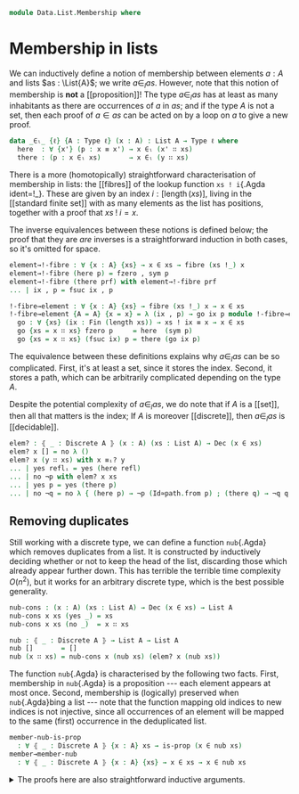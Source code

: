 <!--
```agda
open import 1Lab.Prelude

open import Data.List.Properties
open import Data.List.Base
open import Data.Dec.Base
open import Data.Fin.Base
open import Data.Sum.Base
open import Data.Id.Base
open import Data.Bool

open import Meta.Idiom
```
-->

```agda
module Data.List.Membership where
```

<!--
```agda
private variable
  ℓ ℓ' : Level
  A B : Type ℓ
  P Q : A → Type ℓ'
  x y : A
  xs ys : List A
```
-->

# Membership in lists

We can inductively define a notion of membership between elements $a :
A$ and lists $as : \List{A}$; we write $a \in_l as$. However, note that
this notion of membership is **not** a [[proposition]]! The type $a
\in_l as$ has at least as many inhabitants as there are occurrences of
$a$ in $as$; and if the type $A$ is not a set, then each proof of $a \in
as$ can be acted on by a loop on $a$ to give a new proof.

```agda
data _∈ₗ_ {ℓ} {A : Type ℓ} (x : A) : List A → Type ℓ where
  here  : ∀ {x'} (p : x ≡ x') → x ∈ₗ (x' ∷ xs)
  there : (p : x ∈ₗ xs)       → x ∈ₗ (y ∷ xs)
```

<!--
```agda
instance
  Membership-List : ∀ {ℓ} {A : Type ℓ} → Membership A (List A) ℓ
  Membership-List = record { _∈_ = _∈ₗ_ }
```
-->

There is a more (homotopically) straightforward characterisation of
membership in lists: the [[fibres]] of the lookup function `xs !
i`{.Agda ident=!_}. These are given by an index $i :
[\operatorname{length}(xs)]$, living in the [[standard finite set]] with
as many elements as the list has positions, together with a proof that
$xs \mathbin{!} i = x$.

The inverse equivalences between these notions is defined below; the
proof that they are _are_ inverses is a straightforward induction in
both cases, so it's omitted for space.

```agda
element→!-fibre : ∀ {x : A} {xs} → x ∈ xs → fibre (xs !_) x
element→!-fibre (here p) = fzero , sym p
element→!-fibre (there prf) with element→!-fibre prf
... | ix , p = fsuc ix , p

!-fibre→element : ∀ {x : A} {xs} → fibre (xs !_) x → x ∈ xs
!-fibre→element {A = A} {x = x} = λ (ix , p) → go ix p module !-fibre→element where
  go : ∀ {xs} (ix : Fin (length xs)) → xs ! ix ≡ x → x ∈ xs
  go {xs = x ∷ xs} fzero p     = here  (sym p)
  go {xs = x ∷ xs} (fsuc ix) p = there (go ix p)
```

The equivalence between these definitions explains why $a \in_l as$ can
be so complicated. First, it's at least a set, since it stores the
index. Second, it stores a path, which can be arbitrarily complicated
depending on the type $A$.

<!--
```agda
!-fibre→element→fibre : ∀ {x : A} {xs} (f : fibre (xs !_) x) → element→!-fibre (!-fibre→element f) ≡ f
!-fibre→element→fibre {A = A} {x = x} (ix , p) = go ix p where
  go : ∀ {xs} (ix : Fin (length xs)) (p : xs ! ix ≡ x) → element→!-fibre (!-fibre→element.go {xs = xs} ix p) ≡ (ix , p)
  go {xs = x ∷ xs} fzero p     = refl
  go {xs = x ∷ xs} (fsuc ix) p = Σ-pathp (ap fsuc (ap fst p')) (ap snd p')
    where p' = go {xs = xs} ix p

element→!-fibre→element : ∀ {x : A} {xs} (p : x ∈ₗ xs) → p ≡ !-fibre→element (element→!-fibre p)
element→!-fibre→element (here p)  = refl
element→!-fibre→element (there p) = ap there (element→!-fibre→element p)

element≃!-fibre : ∀ {x : A} {xs} → (x ∈ xs) ≃ fibre (xs !_) x
element≃!-fibre .fst = element→!-fibre
element≃!-fibre .snd = is-iso→is-equiv λ where
  .is-iso.inv  p → !-fibre→element p
  .is-iso.rinv p → !-fibre→element→fibre p
  .is-iso.linv p → sym (element→!-fibre→element p)
```
-->

Despite the potential complexity of $a \in_l as$, we do note that if $A$
is a [[set]], then all that matters is the index; If $A$ is moreover
[[discrete]], then $a \in_l as$ is [[decidable]].

```agda
elem? : ⦃ _ : Discrete A ⦄ (x : A) (xs : List A) → Dec (x ∈ xs)
elem? x [] = no λ ()
elem? x (y ∷ xs) with x ≡ᵢ? y
... | yes reflᵢ = yes (here refl)
... | no ¬p with elem? x xs
... | yes p = yes (there p)
... | no ¬q = no λ { (here p) → ¬p (Id≃path.from p) ; (there q) → ¬q q }
```

<!--
```agda
instance
  Dec-∈ₗ : ⦃ _ : Discrete A ⦄ {x : A} {xs : List A} → Dec (x ∈ xs)
  Dec-∈ₗ {x = x} {xs} = elem? x xs
```
-->

## Removing duplicates

Still working with a discrete type, we can define a function
`nub`{.Agda} which removes duplicates from a list. It is constructed by
inductively deciding whether or not to keep the head of the list,
discarding those which already appear further down. This has terrible
the terrible time complexity $O(n^2)$, but it works for an arbitrary
discrete type, which is the best possible generality.

```agda
nub-cons : (x : A) (xs : List A) → Dec (x ∈ xs) → List A
nub-cons x xs (yes _) = xs
nub-cons x xs (no _)  = x ∷ xs

nub : ⦃ _ : Discrete A ⦄ → List A → List A
nub []       = []
nub (x ∷ xs) = nub-cons x (nub xs) (elem? x (nub xs))
```

The function `nub`{.Agda} is characterised by the following two facts.
First, membership in `nub`{.Agda} is a proposition --- each element
appears at most once. Second, membership is (logically) preserved when
`nub`{.Agda}bing a list --- note that the function mapping old indices
to new indices is not injective, since all occurrences of an element
will be mapped to the same (first) occurrence in the deduplicated list.

```agda
member-nub-is-prop
  : ∀ ⦃ _ : Discrete A ⦄ {x : A} xs → is-prop (x ∈ nub xs)
member→member-nub
  : ∀ ⦃ _ : Discrete A ⦄ {x : A} {xs} → x ∈ xs → x ∈ nub xs
```

<details>
<summary>The proofs here are also straightforward inductive arguments.</summary>

```agda
member-nub-is-prop (x ∷ xs) p1 p2 with elem? x (nub xs) | p1 | p2
... | yes p | p1 | p2 = member-nub-is-prop xs p1 p2
... | no ¬p | here  p1 | here  p2 = ap _∈ₗ_.here (Discrete→is-set auto _ _ p1 p2)
... | no ¬p | here  p1 | there p2 = absurd (¬p (subst (_∈ₗ nub xs) p1 p2))
... | no ¬p | there p1 | here  p2 = absurd (¬p (subst (_∈ₗ nub xs) p2 p1))
... | no ¬p | there p1 | there p2 = ap there (member-nub-is-prop xs p1 p2)

member→member-nub {xs = x ∷ xs} (here p) with elem? x (nub xs)
... | yes x∈nub = subst (_∈ₗ nub xs) (sym p) x∈nub
... | no ¬x∈nub = here p
member→member-nub {xs = x ∷ xs} (there α) with elem? x (nub xs)
... | yes x∈nub = member→member-nub α
... | no ¬x∈nub = there (member→member-nub α)
```

</details>

<!--
```agda
!-tabulate : ∀ {n} (f : Fin n → A) i → tabulate f ! i ≡ f (cast (length-tabulate f) i)
!-tabulate {n = suc n} f fzero    = refl
!-tabulate {n = suc n} f (fsuc i) = !-tabulate (f ∘ fsuc) i

!-tabulate-fibre : ∀ {n} (f : Fin n → A) x → fibre (tabulate f !_) x ≃ fibre f x
!-tabulate-fibre f x = Σ-ap (cast (length-tabulate f) , cast-is-equiv _) λ i →
  path→equiv (ap (_≡ x) (!-tabulate f i))

member-tabulate : ∀ {n} (f : Fin n → A) x → (x ∈ tabulate f) ≃ fibre f x
member-tabulate f x = element≃!-fibre ∙e !-tabulate-fibre f x
```
-->

<!--
```agda
map-member
  : ∀ {A : Type ℓ} {B : Type ℓ'} (f : A → B) {x : A} {xs : List A}
  → x ∈ xs → f x ∈ map f xs
map-member f (here p)  = here (ap f p)
map-member f (there x) = there (map-member f x)

++-memberₗ : x ∈ xs → x ∈ (xs ++ ys)
++-memberₗ (here p)  = here p
++-memberₗ (there p) = there (++-memberₗ p)

++-memberᵣ : x ∈ ys → x ∈ (xs ++ ys)
++-memberᵣ {xs = []}     p = p
++-memberᵣ {xs = x ∷ xs} p = there (++-memberᵣ p)
```
-->

<!--
```agda
any-one-of
  : ∀ {ℓ} {A : Type ℓ}
  → (f : A → Bool)
  → (x : A) (xs : List A)
  → x ∈ xs → f x ≡ true
  → any-of f xs ≡ true
any-one-of f x (y ∷ xs) (here x=y) x-true =
  ap₂ or (subst (λ e → f e ≡ true) x=y x-true) refl
any-one-of f x (y ∷ xs) (there x∈xs) x-true =
  ap₂ or refl (any-one-of f x xs x∈xs x-true) ∙ or-truer _
```
-->
